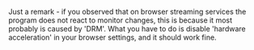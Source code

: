 Just a remark - if you observed that on browser streaming services the program does not react to monitor changes,
this is because it most probably is caused by 'DRM'. What you have to do is disable 'hardware acceleration' in
your browser settings, and it should work fine.
